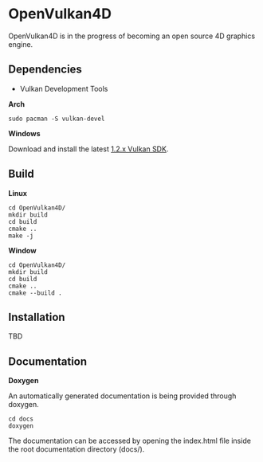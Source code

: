 # OpenVulkan4D

OpenVulkan4D is in the progress of becoming an open source 4D graphics engine.

## Dependencies

* Vulkan Development Tools

**Arch**
    
    sudo pacman -S vulkan-devel
    
**Windows**

Download and install the latest [1.2.x Vulkan SDK](https://vulkan.lunarg.com/sdk/home).

## Build

**Linux**

    cd OpenVulkan4D/
    mkdir build
    cd build
    cmake ..
    make -j

**Window**

    cd OpenVulkan4D/
    mkdir build
    cd build
    cmake ..
    cmake --build .

## Installation

TBD

## Documentation

**Doxygen**

An automatically generated documentation is being provided through doxygen.

    cd docs
    doxygen
   
The documentation can be accessed by opening the index.html file inside the root documentation directory (docs/).